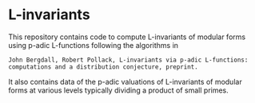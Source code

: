 # L-invariants
This repository contains code to compute L-invariants of modular forms using p-adic L-functions following the algorithms in

    John Bergdall, Robert Pollack, L-invariants via p-adic L-functions: computations and a distribution conjecture, preprint.

It also contains data of the p-adic valuations of L-invariants of modular forms at various levels typically dividing a product of small primes.

    
